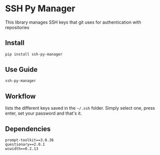 # SSH Py Manager

This library manages SSH keys that git uses for authentication with repositories

## Install

```bash
pip install ssh-py-manager
```

## Use Guide

```bash
ssh-py-manager
```

## Workflow

lists the different keys saved in the `~/.ssh` folder. Simply select one, press enter, set your password and that's it.

## Dependencies

```
prompt-toolkit==3.0.36
questionary==2.0.1
wcwidth==0.2.13
```